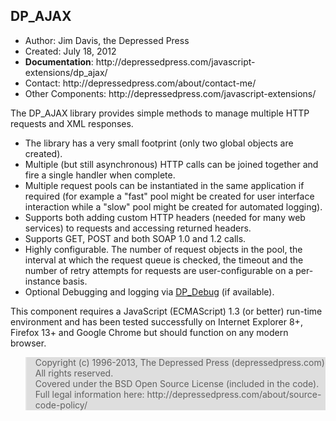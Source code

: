 <h2>DP_AJAX</h2>

<ul>	<li>Author: Jim Davis, the Depressed Press</li>
	<li>Created: July 18, 2012</li>
	<li><b>Documentation</b>: http://depressedpress.com/javascript-extensions/dp_ajax/</li>
	<li>Contact: http://depressedpress.com/about/contact-me/</li>
	<li>Other Components: http://depressedpress.com/javascript-extensions/</li>
</ul>

<p>The DP_AJAX library provides simple methods to manage multiple HTTP requests and XML responses.</p>
<ul>	<li>The library has a very small footprint (only two global objects are created).</li>
	<li>Multiple (but still asynchronous) HTTP calls can be joined together and fire a single handler when complete.</li>
	<li>Multiple request pools can be instantiated in the same application if required (for example a "fast" pool might be created for user interface interaction while a "slow" pool might be created for automated logging).</li>
	<li>Supports both adding custom HTTP headers (needed for many web services) to requests and accessing returned headers.</li>
	<li>Supports GET, POST and both SOAP 1.0 and 1.2 calls.</li>
	<li>Highly configurable.  The number of request objects in the pool, the interval at which the request queue is checked, the timeout and the number of retry attempts for requests are user-configurable on a per-instance basis.</li>
	<li>Optional Debugging and logging via <a href="http://depressedpress.com/javascript-extensions/dp_debug/">DP_Debug</a> (if available).</li>
</ul>
<p>This component requires a JavaScript (ECMAScript) 1.3 (or better) run-time environment and has been tested successfully on Internet Explorer 8+, Firefox 13+ and Google Chrome but should function on any modern browser.</p>

<blockquote style="background: #dedede;">
Copyright (c) 1996-2013, The Depressed Press (depressedpress.com)
<br />
All rights reserved.
<br />
Covered under the BSD Open Source License (included in the code).  Full legal information here: http://depressedpress.com/about/source-code-policy/
</blockquote>
